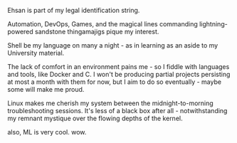 Ehsan is part of my legal identification string.

Automation, DevOps, Games, and the magical lines commanding lightning-powered sandstone thingamajigs pique my interest.

Shell be my language on many a night - as in learning as an aside to my University material.

The lack of comfort in an environment pains me - so I fiddle with languages and tools, like Docker and C. I won't be producing partial projects persisting at most a month with them for now, but I aim to do so eventually - maybe some will make me proud.  

Linux makes me cherish my system between the midnight-to-morning troubleshooting sessions. It's less of a black box after all - notwithstanding my remnant mystique over the flowing depths of the kernel.

also, ML is very cool. wow.

<!---
MehsterTurdlord/MehsterTurdlord is a ✨ special ✨ repository because its `README.md` (this file) appears on your GitHub profile.
You can click the Preview link to take a look at your changes.
--->
